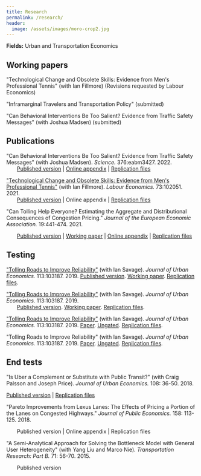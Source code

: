 ```yaml
---
title: Research
permalink: /research/
header:
  image: /assets/images/moro-crop2.jpg
---
```


**Fields:** Urban and Transportation Economics

<!-- **Interests:** Energy markets and climate change. Water management. Fisheries policy. The impact of environmental quality on market outcomes. -->

## Working papers

"Technological Change and Obsolete Skills: Evidence from Men's Professional Tennis" (with Ian Fillmore) (Revisions requested by Labour Economics)

"Inframarginal Travelers and Transportation Policy" (submitted)

"Can Behavioral Interventions Be Too Salient? Evidence from Traffic Safety Messages" (with Joshua Madsen) (submitted)

<!-- ## Selected works in progress -->


## Publications

"Can Behavioral Interventions Be Too Salient? Evidence from Traffic Safety Messages" (with Joshua Madsen). *Science.* 376:eabm3427. 2022.       
&ensp;&ensp;&ensp;&ensp;[Published version](https://doi.org/10.1126/science.abm3427) &#124; [Online appendix](https://www.science.org/doi/suppl/10.1126/science.abm3427/suppl_file/science.abm3427_sm.pdf) &#124; [Replication files](https://doi.org/10.5683/SP3/MCH1EF)

["Technological Change and Obsolete Skills: Evidence from Men's Professional Tennis"](/documents/Fillmore%20Hall%20-%20Labour%20-%20WP%20-%202021.pdf) (with Ian Fillmore). *Labour Economics.* 73:102051. 2021.  
&ensp;&ensp;&ensp;&ensp;[Published version](https://doi.org/10.1016/j.labeco.2021.102051) &#124; Online appendix &#124; [Replication files](http://doi.org/10.3886/E149621V2)


"Can Tolling Help Everyone? Estimating the Aggregate and Distributional Consequences of Congestion Pricing." *Journal of the European Economic Association.* 19:441-474. 2021.

&ensp;&ensp;&ensp;&ensp;[Published version](https://academic.oup.com/jeea/advance-article/doi/10.1093/jeea/jvz082/5721772?guestAccessKey=7c81a42d-0138-4fbf-94bc-046eea00b320) &#124; [Working paper](/documents/Hall%20-%20JEEA%20-%20WP%20-%202020.pdf) &#124; [Online appendix](http://individual.utoronto.ca/jhall/documents/Hall%20-%20JEEA%20-%20Appendix%20-%202020.pdf) &#124; [Replication files](https://doi.org/10.5683/SP2/RZS1FL)

## Testing
["Tolling Roads to Improve Reliability"](https://tspace.library.utoronto.ca/bitstream/1807/97220/1/Hall%20and%20Savage%20-%20JUE%20-%20WP%20-%202019.pdf) (with Ian Savage). *Journal of Urban Economics.* 113:103187. 2019. [Published version](https://doi.org/10.1016/j.jue.2019.103187). [Working paper](/documents/Hall%20and%20Savage%20-%20JUE%20-%20WP%20-%202019.pdf). [Replication files](https://doi.org/10.3886/E115489V1).

["Tolling Roads to Improve Reliability"](https://tspace.library.utoronto.ca/bitstream/1807/97220/1/Hall%20and%20Savage%20-%20JUE%20-%20WP%20-%202019.pdf) (with Ian Savage). *Journal of Urban Economics.* 113:103187. 2019.  
&ensp;&ensp;&ensp;&ensp;[Published version](https://doi.org/10.1016/j.jue.2019.103187). [Working paper](/documents/Hall%20and%20Savage%20-%20JUE%20-%20WP%20-%202019.pdf). [Replication files](https://doi.org/10.3886/E115489V1).

["Tolling Roads to Improve Reliability"](https://tspace.library.utoronto.ca/bitstream/1807/97220/1/Hall%20and%20Savage%20-%20JUE%20-%20WP%20-%202019.pdf) (with Ian Savage). *Journal of Urban Economics.* 113:103187. 2019. [Paper](https://doi.org/10.1016/j.jue.2019.103187). [Ungated](/documents/Hall%20and%20Savage%20-%20JUE%20-%20WP%20-%202019.pdf). [Replication files](https://doi.org/10.3886/E115489V1).

"Tolling Roads to Improve Reliability" (with Ian Savage). *Journal of Urban Economics.* 113:103187. 2019. [Paper](https://doi.org/10.1016/j.jue.2019.103187). [Ungated](https://tspace.library.utoronto.ca/bitstream/1807/97220/1/Hall%20and%20Savage%20-%20JUE%20-%20WP%20-%202019.pdf). [Replication files](https://doi.org/10.3886/E115489V1).

## End tests

"Is Uber a Complement or Substitute with Public Transit?" (with Craig Palsson and Joseph Price). *Journal of Urban Economics.* 108: 36-50. 2018.

[Published version](https://doi.org/10.1016/j.jue.2018.09.003) &#124; [Replication files](https://doi.org/10.3886/E115490V3)

"Pareto Improvements from Lexus Lanes: The Effects of Pricing a Portion of the Lanes on Congested Highways." *Journal of Public Economics.* 158: 113-125. 2018.
    
&ensp;&ensp;&ensp;&ensp;Published version &#124; Online appendix &#124; Replication files

"A Semi-Analytical Approach for Solving the Bottleneck Model with General User Heterogeneity" (with Yang Liu and Marco Nie). *Transportation Research: Part B.* 71: 56-70. 2015.

&ensp;&ensp;&ensp;&ensp;Published version
